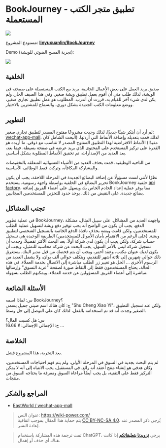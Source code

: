 # BookJourney - تطبيق متجر الكتب المستعملة

![](https://wiki-media-1253965369.cos.ap-guangzhou.myqcloud.com/img/书程小驿.jpg)

مستودع المشروع: [**linyuxuanlin/BookJourney**](https://github.com/linyuxuanlin/BookJourney)

Demo (تجربة المسح الضوئي للويشة):

![](https://wiki-media-1253965369.cos.ap-guangzhou.myqcloud.com/img/1.jpg)

## الخلفية

صديق يريد العمل على بعض الأعمال الجانبية، يريد بيع الكتب المستعملة على صفحته في الويشة، لذلك طلب مني أن أقوم بعمل تطبيق ويشة صغير. وفي هذا الصيف الحار، ولم يكن لدي شيء آخر للقيام به، قررت أن أتدرب. المطلوب هو عمل تطبيق تجاري صغير، ووضع معلومات الكتب الجديدة بشكل دوري، والسماح للمشترين بالاختيار.

## التطوير

لم أرد أن أبتكر شيئًا جديدًا، لذلك وجدت مشروعًا مفتوح المصدر لتطبيق تجاري صغير: [wechat-app-mall](https://github.com/EastWorld/wechat-app-mall)، لذلك قمت بتعديله وإضافة الأنماط التي أردتها. (البحث الشامل كان مفيدًا) الأنماط الافتراضية لهذا التطبيق المفتوح المصدر لا تتناسب مع ذوقي. ما أريده هو القدرة على تركيز المستخدم على المحتوى الذي يريد عرضه في صفحة بسيطة. فيما بعد، بعد العديد من الإصدارات، تم تحقيق الأنماط المطلوبة بشكل أساسي.

من الناحية الوظيفية، قمت بحذف العديد من الأشياء العشوائية المتعلقة بالتخفيضات والمشاركة المكافأة، وتركت فقط الوظائف الأساسية.

نظرًا لأنني لست مسؤولًا عن إضافة البضائع الجديدة في المرحلة اللاحقة، يجب أن يكون تحرير البضائع في الخلفية بواسطة واجهة رسومية. يستخدم BookJourney خلفية [api factory](https://www.it120.cc/)، مما يوفر عملية إعداد الخادم الخاص بك ويسهل على أعضاء الفريق إضافة بضائع جديدة. على النقيض من ذلك، يوجد حدود للتخزين للمستخدمين المجانيين.

## تجنب المشاكل

في عملية تطوير BookJourney، واجهت العديد من المشاكل. على سبيل المثال، مشكلة الدفع، يجب أن يكون من الواضح أنه يجب توفير دفع ويشة لتسهيل عملية الطلب للمستخدمين، ولكن قامت ويشة بحذف نافذة الدفع الخاصة بالتسجيل الشخصي لتطبيق ويشة. (على الرغم من الاهتمام بأمان الأموال للمستخدمين) الطريقة الوحيدة هي تسجيل حساب شركة، ولكن يجب أن يكون لدي شركة أولاً. بعد البحث الأكثر تفصيلاً، وجدت أن تسجيل شركة ليس بالأمر السهل. يجب البحث عن شركة محاسبة للتمثيل، ويجب أن يكون لديك عنوان مكتب، وعقد أحمر، ويجب أن يتم فحصك من قبل مدير البنك. يستغرق ذلك حوالي شهرين إلى ثلاثة أشهر للتقديم، ويتكلف حوالي ألف يوان، ولا يشمل العديد من الرسوم الأخرى ... الحل هو تغيير زر الطلب مباشرة إلى الاتصال بخدمة العملاء. في هذه الحالة، يحتاج المستخدمون فقط إلى التقاط صورة لصفحة "عربة التسوق" وإرسالها مباشرة إلى أعضاء الفريق المسؤولين عن خدمة العملاء، ويمكنهم الطلب بسهولة.

## الأسئلة الشائعة

س: لماذا اسمه BookJourney؟  
ج: كان هناك اسم صيني جميل يسمى "Shu Cheng Xiao Yi"، ولكن عند تسجيل التطبيق الصغير وجدت أنه قد تم استخدامه بالفعل، لذلك كان علي التوصل إلى حل وسط.

س: هل كسبت المال؟  
ج: الإجمالي الإجمالي: ¥ 16.66 ...

## الخلاصة

بعد التجربة، هذا المشروع فشل.

لم يتم البحث بجدية في السوق في المرحلة الأولى، ولم يتم فهم احتياجات المستخدمين، وكان هدفي هو إنشاء منتج أعتقد أنه رائع. في المستقبل، يجب الانتباه إلى أنه لا يمكن التركيز فقط على التقنية، بل يجب أيضًا مراعاة السوق ومعرفة ما يحتاجه السوق من منتجات.

## المراجع والشكر

- [EastWorld / wechat-app-mall](https://github.com/EastWorld/wechat-app-mall)

> عنوان النص: <https://wiki-power.com/>  
> يتم حماية هذا المقال بموجب اتفاقية [CC BY-NC-SA 4.0](https://creativecommons.org/licenses/by/4.0/deed.zh)، يُرجى ذكر المصدر عند إعادة النشر.

> تمت ترجمة هذه المشاركة باستخدام ChatGPT، يرجى [**تزويدنا بتعليقاتكم**](https://github.com/linyuxuanlin/Wiki_MkDocs/issues/new) إذا كانت هناك أي حذف أو إهمال.
